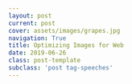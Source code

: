 ```yaml
---
layout: post
current: post
cover: assets/images/grapes.jpg
navigation: True
title: Optimizing Images for Web
date: 2019-06-26
class: post-template
subclass: 'post tag-speeches'
---
```

